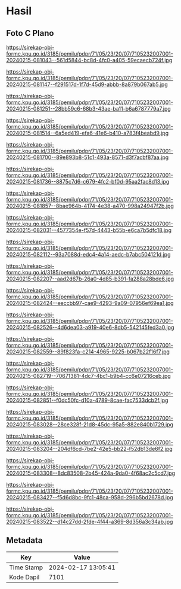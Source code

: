 # Hasil

## Foto C Plano

https://sirekap-obj-formc.kpu.go.id/3185/pemilu/pdpr/71/05/23/20/07/7105232007001-20240215-081043--561d5844-bc8d-4fc0-a405-59ecaecb724f.jpg

https://sirekap-obj-formc.kpu.go.id/3185/pemilu/pdpr/71/05/23/20/07/7105232007001-20240215-081147--f291517d-1f7d-45d9-abbb-8a879b067ab5.jpg

https://sirekap-obj-formc.kpu.go.id/3185/pemilu/pdpr/71/05/23/20/07/7105232007001-20240215-081251--28bb59c6-68b3-43ae-ba11-b6a6787779a7.jpg

https://sirekap-obj-formc.kpu.go.id/3185/pemilu/pdpr/71/05/23/20/07/7105232007001-20240215-081514--6a5ed419-efa6-41e6-b410-a783f4beabd9.jpg

https://sirekap-obj-formc.kpu.go.id/3185/pemilu/pdpr/71/05/23/20/07/7105232007001-20240215-081700--89e893b8-51c1-493a-8571-d3f7acbf87aa.jpg

https://sirekap-obj-formc.kpu.go.id/3185/pemilu/pdpr/71/05/23/20/07/7105232007001-20240215-081736--8875c7d6-c679-4fc2-bf0d-95aa2fac8d13.jpg

https://sirekap-obj-formc.kpu.go.id/3185/pemilu/pdpr/71/05/23/20/07/7105232007001-20240215-081857--8bae964b-4174-4e38-a470-998a24947f2b.jpg

https://sirekap-obj-formc.kpu.go.id/3185/pemilu/pdpr/71/05/23/20/07/7105232007001-20240215-082031--4577354e-f57d-4443-b55b-e6ca7b5dfc18.jpg

https://sirekap-obj-formc.kpu.go.id/3185/pemilu/pdpr/71/05/23/20/07/7105232007001-20240215-082112--93a7088d-edc4-4a14-aedc-b7abc504121d.jpg

https://sirekap-obj-formc.kpu.go.id/3185/pemilu/pdpr/71/05/23/20/07/7105232007001-20240215-082207--aad2d67b-26a0-4d85-b391-fa288a28bde6.jpg

https://sirekap-obj-formc.kpu.go.id/3185/pemilu/pdpr/71/05/23/20/07/7105232007001-20240215-082424--eeccbb97-cae9-4293-9a09-07956ef69ea1.jpg

https://sirekap-obj-formc.kpu.go.id/3185/pemilu/pdpr/71/05/23/20/07/7105232007001-20240215-082526--4d6dea03-a919-40e6-8db5-542145fed3a0.jpg

https://sirekap-obj-formc.kpu.go.id/3185/pemilu/pdpr/71/05/23/20/07/7105232007001-20240215-082559--89f823fa-c214-4965-9225-b067b22f16f7.jpg

https://sirekap-obj-formc.kpu.go.id/3185/pemilu/pdpr/71/05/23/20/07/7105232007001-20240215-082719--70671381-4dc7-4bc1-b9b4-cc6e07216ceb.jpg

https://sirekap-obj-formc.kpu.go.id/3185/pemilu/pdpr/71/05/23/20/07/7105232007001-20240215-082851--f0dc50fc-d10a-4789-8cae-fac7533dcb2f.jpg

https://sirekap-obj-formc.kpu.go.id/3185/pemilu/pdpr/71/05/23/20/07/7105232007001-20240215-083028--28ce328f-21d8-45dc-95a5-882e840b1729.jpg

https://sirekap-obj-formc.kpu.go.id/3185/pemilu/pdpr/71/05/23/20/07/7105232007001-20240215-083204--204df6cd-7be2-42e5-bb22-f52db13de6f2.jpg

https://sirekap-obj-formc.kpu.go.id/3185/pemilu/pdpr/71/05/23/20/07/7105232007001-20240215-083308--8dc83508-2b45-424a-9da0-4f68ac2c5cd7.jpg

https://sirekap-obj-formc.kpu.go.id/3185/pemilu/pdpr/71/05/23/20/07/7105232007001-20240215-083427--f5d6d8bc-9fc1-48ca-958d-296b5bd2678d.jpg

https://sirekap-obj-formc.kpu.go.id/3185/pemilu/pdpr/71/05/23/20/07/7105232007001-20240215-083522--d14c27dd-2fde-4f44-a369-8d356a3c34ab.jpg


## Metadata

| Key        | Value               |
| ---------- | ------------------- |
| Time Stamp | 2024-02-17 13:05:41 |
| Kode Dapil | 7101                |



